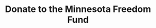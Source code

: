 ---
type: donation
title:  "Donate to the Minnesota Freedom Fund"
link: "https://minnesotafreedomfund.org/donate"
representation: "MN Freedom Fund"
impact: "The Minnesota Freedom Fund is an organization that exists to pay criminal bail and immigration bonds for those who cannot afford them. They’ve been spearheading support for protestor’s bail as they’ve been arrested in the demonstrations demanding justice for Floyd"
---